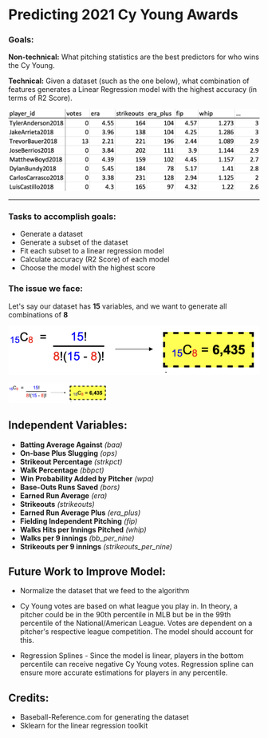 # Predicting 2021 Cy Young Awards

<h3 align="left">Goals:</h3>

__Non-technical:__ What pitching statistics are the best predictors
for who wins the Cy Young.

__Technical:__ Given a dataset (such as the one below), 
what combination of features generates a Linear Regression model with the highest accuracy (in terms of R2 Score).

![dataset.png](images/dataset.png)

----

<h3 align="left">Tasks to accomplish goals:</h3>

* Generate a dataset
* Generate a subset of the dataset
* Fit each subset to a linear regression model
* Calculate accuracy (R2 Score) of each model
* Choose the model with the highest score

<h3 align="left">The issue we face:</h3>

Let's say our dataset has __15__ variables, and we want to generate all combinations of __8__

![combinations.png](images/pic.png)

<img src="images/pic.png" width="200"/>


## Independent Variables:
* __Batting Average Against__ _(baa)_
* __On-base Plus Slugging__ _(ops)_
* __Strikeout Percentage__ _(strkpct)_
* __Walk Percentage__ _(bbpct)_
* __Win Probability Added by Pitcher__ _(wpa)_
* __Base-Outs Runs Saved__ _(bors)_
* __Earned Run Average__ _(era)_
* __Strikeouts__ _(strikeouts)_
* __Earned Run Average Plus__ _(era_plus)_
* __Fielding Independent Pitching__ _(fip)_
* __Walks Hits per Innings Pitched__ _(whip)_
* __Walks per 9 innings__ _(bb_per_nine)_
* __Strikeouts per 9 innings__ _(strikeouts_per_nine)_

## Future Work to Improve Model:
- Normalize the dataset that we feed to the algorithm
  

- Cy Young votes are based on what league you play in. 
  In theory, a pitcher could be in the 90th percentile
  in MLB but be in the 99th percentile of the National/American League.
  Votes are dependent on a pitcher's respective league competition. The model should account for this.
  

- Regression Splines - Since the model is linear, players in the bottom percentile can receive negative
Cy Young votes. Regression spline can ensure more accurate estimations for players in any percentile.


## Credits:
- Baseball-Reference.com for generating the dataset
- Sklearn for the linear regression toolkit
